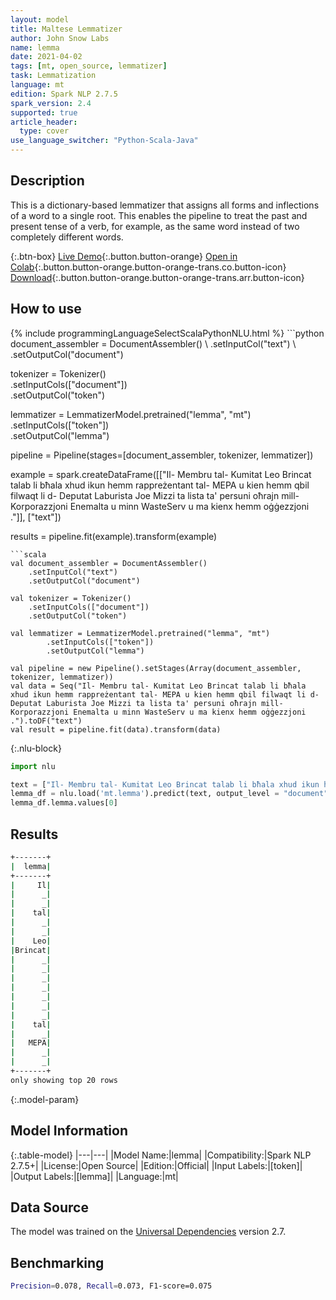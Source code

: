```yaml
---
layout: model
title: Maltese Lemmatizer
author: John Snow Labs
name: lemma
date: 2021-04-02
tags: [mt, open_source, lemmatizer]
task: Lemmatization
language: mt
edition: Spark NLP 2.7.5
spark_version: 2.4
supported: true
article_header:
  type: cover
use_language_switcher: "Python-Scala-Java"
---
```


## Description

This is a dictionary-based lemmatizer that assigns all forms and inflections of a word to a single root. This enables the pipeline to treat the past and present tense of a verb, for example, as the same word instead of two completely different words.

{:.btn-box}
[Live Demo](https://demo.johnsnowlabs.com/public/TEXT_PREPROCESSING/){:.button.button-orange}
[Open in Colab](https://colab.research.google.com/github/JohnSnowLabs/spark-nlp-workshop/blob/master/tutorials/streamlit_notebooks/TEXT_PREPROCESSING.ipynb){:.button.button-orange.button-orange-trans.co.button-icon}
[Download](https://s3.amazonaws.com/auxdata.johnsnowlabs.com/public/models/lemma_mt_2.7.5_2.4_1617376734828.zip){:.button.button-orange.button-orange-trans.arr.button-icon}

## How to use



<div class="tabs-box" markdown="1">
{% include programmingLanguageSelectScalaPythonNLU.html %}
```python
document_assembler = DocumentAssembler() \
    .setInputCol("text") \
    .setOutputCol("document")

tokenizer = Tokenizer()\
    .setInputCols(["document"]) \
    .setOutputCol("token")

lemmatizer = LemmatizerModel.pretrained("lemma", "mt") \
        .setInputCols(["token"]) \
        .setOutputCol("lemma")

pipeline = Pipeline(stages=[document_assembler, tokenizer, lemmatizer])

example = spark.createDataFrame([["Il- Membru tal- Kumitat Leo Brincat talab li bħala xhud ikun hemm rappreżentant tal- MEPA u kien hemm qbil filwaqt li d- Deputat Laburista Joe Mizzi ta lista ta' persuni oħrajn mill- Korporazzjoni Enemalta u minn WasteServ u ma kienx hemm oġġezzjoni ."]], ["text"])

results = pipeline.fit(example).transform(example)
```
```scala
val document_assembler = DocumentAssembler()
    .setInputCol("text")
    .setOutputCol("document")

val tokenizer = Tokenizer()
    .setInputCols(["document"])
    .setOutputCol("token")

val lemmatizer = LemmatizerModel.pretrained("lemma", "mt")
        .setInputCols(["token"])
        .setOutputCol("lemma")

val pipeline = new Pipeline().setStages(Array(document_assembler, tokenizer, lemmatizer))
val data = Seq("Il- Membru tal- Kumitat Leo Brincat talab li bħala xhud ikun hemm rappreżentant tal- MEPA u kien hemm qbil filwaqt li d- Deputat Laburista Joe Mizzi ta lista ta' persuni oħrajn mill- Korporazzjoni Enemalta u minn WasteServ u ma kienx hemm oġġezzjoni .").toDF("text")
val result = pipeline.fit(data).transform(data)
```

{:.nlu-block}
```python
import nlu

text = ["Il- Membru tal- Kumitat Leo Brincat talab li bħala xhud ikun hemm rappreżentant tal- MEPA u kien hemm qbil filwaqt li d- Deputat Laburista Joe Mizzi ta lista ta' persuni oħrajn mill- Korporazzjoni Enemalta u minn WasteServ u ma kienx hemm oġġezzjoni ."]
lemma_df = nlu.load('mt.lemma').predict(text, output_level = "document")
lemma_df.lemma.values[0]

```
</div>

## Results

```bash
+-------+
|  lemma|
+-------+
|     Il|
|      _|
|      _|
|    tal|
|      _|
|      _|
|    Leo|
|Brincat|
|      _|
|      _|
|      _|
|      _|
|      _|
|      _|
|      _|
|    tal|
|      _|
|   MEPA|
|      _|
|      _|
+-------+
only showing top 20 rows
```

{:.model-param}
## Model Information

{:.table-model}
|---|---|
|Model Name:|lemma|
|Compatibility:|Spark NLP 2.7.5+|
|License:|Open Source|
|Edition:|Official|
|Input Labels:|[token]|
|Output Labels:|[lemma]|
|Language:|mt|

## Data Source

The model was trained on the [Universal Dependencies](https://www.universaldependencies.org) version 2.7.

## Benchmarking

```bash
Precision=0.078, Recall=0.073, F1-score=0.075
```
